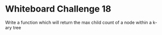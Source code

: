 # Whiteboard Challenge 18

Write a function which will return the max child count of a node within a k-ary
tree
